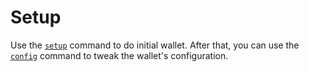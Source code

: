 # Setup

Use the [`setup`] command to do initial wallet.
After that, you can use the [`config`] command to tweak the wallet's configuration.

[`setup`]: ./setup/setup.md
[`config`]: ./setup/config.md
